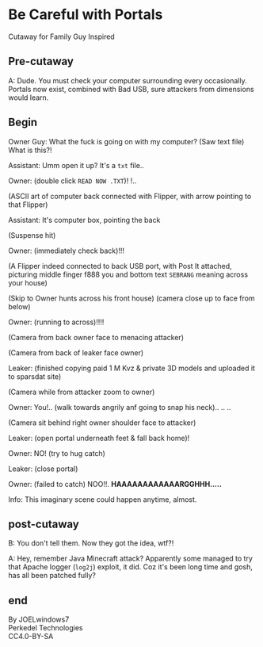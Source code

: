 # Be Careful with Portals

Cutaway for Family Guy Inspired

## Pre-cutaway

A: Dude. You must check your computer surrounding every occasionally. Portals now exist, combined with Bad USB, sure attackers from dimensions would learn.

## Begin

Owner Guy: What the fuck is going on with my computer? (Saw text file) What is this?!

Assistant: Umm open it up? It's a `txt` file..

Owner: (double click `READ NOW .TXT`)! !..

(ASCII art of computer back connected with Flipper, with arrow pointing to that Flipper)

Assistant: It's computer box, pointing the back

(Suspense hit)

Owner: (immediately check back)!!!

(A Flipper indeed connected to back USB port, with Post It attached, picturing middle finger f888 you and bottom text `SEBRANG` meaning across your house)

(Skip to Owner hunts across his front house) (camera close up to face from below)

Owner: (running to across)!!!!

(Camera from back owner face to menacing attacker)

(Camera from back of leaker face owner)

Leaker: (finished copying paid 1 M Kvz & private 3D models and uploaded it to sparsdat site)

(Camera while from attacker zoom to owner)

Owner: You!.. (walk towards angrily anf going to snap his neck).. .. ..

(Camera sit behind right owner shoulder face to attacker)

Leaker: (open portal underneath feet & fall back home)!

Owner: NO! (try to hug catch)

Leaker: (close portal)

Owner: (failed to catch) NOO!!. **HAAAAAAAAAAAARGGHHH.....**

Info: This imaginary scene could happen anytime, almost.

## post-cutaway

B: You don't tell them. Now they got the idea, wtf?!

A: Hey, remember Java Minecraft attack? Apparently some managed to try that Apache logger (`log2j`) exploit, it did. Coz it's been long time and gosh, has all been patched fully?

## end

By JOELwindows7  
Perkedel Technologies  
CC4.0-BY-SA